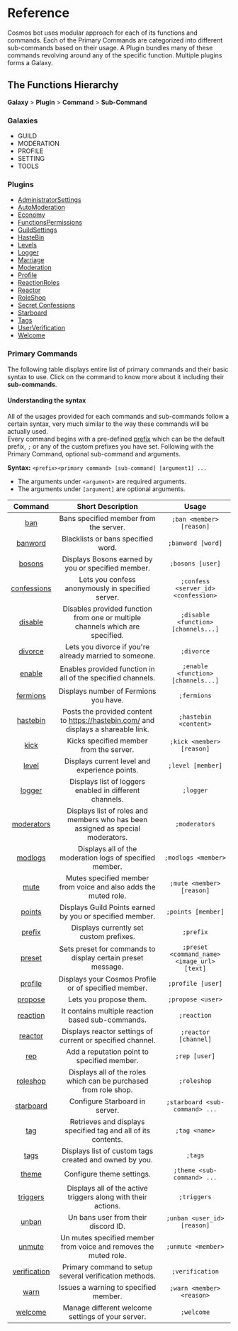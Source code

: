 # Reference

Cosmos bot uses modular approach for each of its functions and commands. Each of the Primary Commands are categorized into different sub-commands based on their usage. A Plugin bundles many of these commands revolving around any of the specific function. Multiple plugins forms a Galaxy.

## The Functions Hierarchy

**Galaxy** &gt; **Plugin** &gt; **Command** &gt; **Sub-Command**

### Galaxies

* GUILD
* MODERATION
* PROFILE
* SETTING
* TOOLS

### Plugins

* [AdministratorSettings](settings/administrator-settings.md)
* [AutoModeration](moderation/auto-moderation.md)
* [Economy](profile/economy.md)
* [FunctionsPermissions](guild/functions-permissions.md)
* [GuildSettings](guild/guild-settings/)
* [HasteBin](tools/haste-bin.md)
* [Levels](guild/levels.md)
* [Logger](moderation/logger.md)
* [Marriage](profile/marriage.md)
* [Moderation](moderation/moderation.md)
* [Profile](profile/profile.md)
* [ReactionRoles](guild/reaction-roles.md)
* [Reactor](guild/reactor.md)
* [RoleShop](guild/role-shop/)
* [Secret Confessions](guild/secret-confessions.md)
* [Starboard](guild/starboard.md)
* [Tags](tools/tags.md)
* [UserVerification](moderation/user-verification.md)
* [Welcome](guild/welcome/)

### **Primary** Commands

The following table displays entire list of primary commands and their basic syntax to use. Click on the command to know more about it including their **sub-commands**.

#### Understanding the syntax

All of the usages provided for each commands and sub-commands follow a certain syntax, very much similar to the way these commands will be actually used.  
Every command begins with a pre-defined [prefix](guild/guild-settings/prefix.md) which can be the default prefix, `;` or any of the custom prefixes you have set. Following with the Primary Command, optional sub-command and arguments.

**Syntax:** `<prefix><primary command> [sub-command] [argument1] ...`

* The arguments under `<argument>` are required arguments.
* The arguments under `[argument]` are optional arguments.

| Command | Short Description | Usage |
| :---: | :---: | :---: |
| [ban](https://cosmos.thecosmos.space/moderation/moderation#ban) | Bans specified member from the server. | `;ban <member> [reason]` |
| [banword](https://cosmos.thecosmos.space/moderation/auto-moderation#banword) | Blacklists or bans specified word. | `;banword [word]` |
| [bosons](https://cosmos.thecosmos.space/profile/economy#bosons) | Displays Bosons earned by you or specified member. | `;bosons [user]` |
| [confessions](guild/secret-confessions.md#confessions) | Lets you confess anonymously in specified server. | `;confess <server_id> <confession>` |
| [disable](https://cosmos.thecosmos.space/functions-permissions#disable) | Disables provided function from one or multiple channels which are specified. | `;disable <function> [channels...]` |
| [divorce](https://cosmos.thecosmos.space/profile/marriage#divorce) | Lets you divorce if you're already married to someone. | `;divorce` |
| [enable](https://cosmos.thecosmos.space/functions-permissions#enable) | Enables provided function in all of the specified channels. | `;enable <function> [channels...]` |
| [fermions](https://cosmos.thecosmos.space/profile/economy#fermions) | Displays number of Fermions you have. | `;fermions` |
| [hastebin](https://cosmos.thecosmos.space/tools/haste-bin#hastebin) | Posts the provided content to https://hastebin.com/ and displays a shareable link. | `;hastebin <content>` |
| [kick](https://cosmos.thecosmos.space/moderation/moderation#kick) | Kicks specified member from the server. | `;kick <member> [reason]` |
| [level](https://cosmos.thecosmos.space/levels#level) | Displays current level and experience points. | `;level [member]` |
| [logger](https://cosmos.thecosmos.space/moderation/logger#logger) | Displays list of loggers enabled in different channels. | `;logger` |
| [moderators](https://cosmos.thecosmos.space/settings/administrator-settings#moderators) | Displays list of roles and members who has been assigned as special moderators. | `;moderators` |
| [modlogs](https://cosmos.thecosmos.space/moderation/moderation#modlogs) | Displays all of the moderation logs of specified member. | `;modlogs <member>` |
| [mute](https://cosmos.thecosmos.space/moderation/moderation#mute) | Mutes specified member from voice and also adds the muted role. | `;mute <member> [reason]` |
| [points](https://cosmos.thecosmos.space/role-shop/points#points) | Displays Guild Points earned by you or specified member. | `;points [member]` |
| [prefix](https://cosmos.thecosmos.space/guild-settings/prefix#prefix) | Displays currently set custom prefixes. | `;prefix` |
| [preset](https://cosmos.thecosmos.space/settings/administrator-settings#preset) | Sets preset for commands to display certain preset message. | `;preset <command_name> <image_url> [text]` |
| [profile](https://cosmos.thecosmos.space/profile/profile#profile) | Displays your Cosmos Profile or of specified member. | `;profile [user]` |
| [propose](https://cosmos.thecosmos.space/profile/marriage#propose) | Lets you propose them. | `;propose <user>` |
| [reaction](https://cosmos.thecosmos.space/reaction-roles#reaction) | It contains multiple reaction based sub-commands. | `;reaction` |
| [reactor](https://cosmos.thecosmos.space/reactor#reactor) | Displays reactor settings of current or specified channel. | `;reactor [channel]` |
| [rep](https://cosmos.thecosmos.space/profile/profile#rep) | Add a reputation point to specified member. | `;rep [user]` |
| [roleshop](https://cosmos.thecosmos.space/role-shop#roleshop) | Displays all of the roles which can be purchased from role shop. | `;roleshop` |
| [starboard](https://cosmos.thecosmos.space/starboard#starboard) | Configure Starboard in server. | `;starboard <sub-command> ...` |
| [tag](https://cosmos.thecosmos.space/tools/tags#tag) | Retrieves and displays specified tag and all of its contents. | `;tag <name>` |
| [tags](https://cosmos.thecosmos.space/tools/tags#tags) | Displays list of custom tags created and owned by you. | `;tags` |
| [theme](https://cosmos.thecosmos.space/guild-settings/theme#theme) | Configure theme settings. | `;theme <sub-command> ...` |
| [triggers](https://cosmos.thecosmos.space/moderation/auto-moderation#triggers) | Displays all of the active triggers along with their actions. | `;triggers` |
| [unban](https://cosmos.thecosmos.space/moderation/moderation#unban) | Un bans user from their discord ID. | `;unban <user_id> [reason]` |
| [unmute](https://cosmos.thecosmos.space/moderation/moderation#unmute) | Un mutes specified member from voice and removes the muted role. | `;unmute <member>` |
| [verification](moderation/user-verification.md#verification) | Primary command to setup several verification methods. | `;verification` |
| [warn](https://cosmos.thecosmos.space/moderation/moderation#warn) | Issues a warning to specified member. | `;warn <member> <reason>` |
| [welcome](https://cosmos.thecosmos.space/welcome#welcome) | Manage different welcome settings of your server. | `;welcome` |




